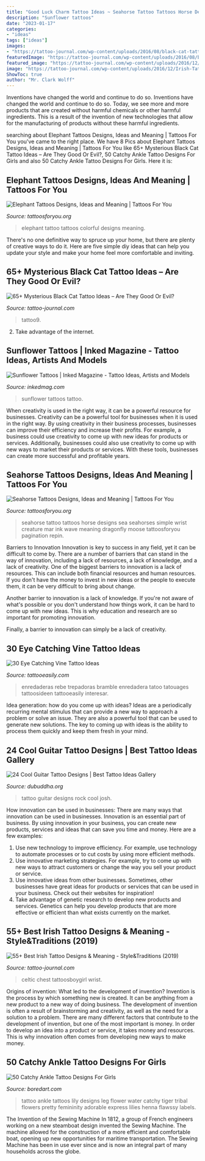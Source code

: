 ```yaml
---
title: "Good Luck Charm Tattoo Ideas ~ Seahorse Tattoo Tattoos Horse Designs Sea Seahorses Simple Wrist Creature Mar Ink Wave Meaning Dragonfly Moose Tattoosforyou Pagination Repin"
description: "Sunflower tattoos"
date: "2023-01-17"
categories:
- "ideas"
tags: ["ideas"]
images:
- "https://tattoo-journal.com/wp-content/uploads/2016/08/black-cat-tattoo9.jpg"
featuredImage: "https://tattoo-journal.com/wp-content/uploads/2016/08/black-cat-tattoo9.jpg"
featured_image: "https://tattoo-journal.com/wp-content/uploads/2016/12/Irish-Tattoo-51-765x765.jpg"
image: "https://tattoo-journal.com/wp-content/uploads/2016/12/Irish-Tattoo-51-765x765.jpg"
ShowToc: true
author: "Mr. Clark Wolff"
---
```



Inventions have changed the world and continue to do so.
Inventions have changed the world and continue to do so. Today, we see more and more products that are created without harmful chemicals or other harmful ingredients. This is a result of the invention of new technologies that allow for the manufacturing of products without these harmful ingredients.

	

		
searching about Elephant Tattoos Designs, Ideas and Meaning | Tattoos For You you've came to the right place. We have 8 Pics about Elephant Tattoos Designs, Ideas and Meaning | Tattoos For You like 65+ Mysterious Black Cat Tattoo Ideas – Are They Good Or Evil?, 50 Catchy Ankle Tattoo Designs For Girls and also 50 Catchy Ankle Tattoo Designs For Girls. Here it is:
		
    
## Elephant Tattoos Designs, Ideas And Meaning | Tattoos For You

<img loading=lazy src="http://www.tattoosforyou.org/wp-content/uploads/2013/09/Colorful-Elephant-Tattoo.jpg" onerror="this.onerror=null;this.src='https://tse3.mm.bing.net/th?id=OIP.L8mkqJMwuuzKVTq-O1jdzQHaLH&amp;pid=15.1';" alt="Elephant Tattoos Designs, Ideas and Meaning | Tattoos For You">

_Source: tattoosforyou.org_

>elephant tattoo tattoos colorful designs meaning. 

	

There's no one definitive way to spruce up your home, but there are plenty of creative ways to do it. Here are five simple diy ideas that can help you update your style and make your home feel more comfortable and inviting.

    
## 65+ Mysterious Black Cat Tattoo Ideas – Are They Good Or Evil?

<img loading=lazy src="https://tattoo-journal.com/wp-content/uploads/2016/08/black-cat-tattoo9.jpg" onerror="this.onerror=null;this.src='https://tse1.mm.bing.net/th?id=OIP.YVUH62qSTwLAwN7E0YtP0gHaHa&amp;pid=15.1';" alt="65+ Mysterious Black Cat Tattoo Ideas – Are They Good Or Evil?">

_Source: tattoo-journal.com_

>tattoo9. 

	

2. Take advantage of the internet.

    
## Sunflower Tattoos | Inked Magazine - Tattoo Ideas, Artists And Models

<img loading=lazy src="https://www.inkedmag.com/.image/t_share/MTU5MDMyNTY3MDA1MDYyOTM2/fe9d99c4197c232174844df1b84e69c2.jpg" onerror="this.onerror=null;this.src='https://tse1.mm.bing.net/th?id=OIP.kUD4OmaXf_Pv7DiUQ5d0YgHaLM&amp;pid=15.1';" alt="Sunflower Tattoos | Inked Magazine - Tattoo Ideas, Artists and Models">

_Source: inkedmag.com_

>sunflower tattoos tattoo. 

	

When creativity is used in the right way, it can be a powerful resource for businesses.
Creativity can be a powerful tool for businesses when it is used in the right way. By using creativity in their business processes, businesses can improve their efficiency and increase their profits. For example, a business could use creativity to come up with new ideas for products or services. Additionally, businesses could also use creativity to come up with new ways to market their products or services. With these tools, businesses can create more successful and profitable years.

    
## Seahorse Tattoos Designs, Ideas And Meaning | Tattoos For You

<img loading=lazy src="https://www.tattoosforyou.org/wp-content/uploads/2016/05/Tattoos-of-Seahorses.jpg" onerror="this.onerror=null;this.src='https://tse4.mm.bing.net/th?id=OIP.7rjWhJGzK0VmBJF3LnpWGQHaJ4&amp;pid=15.1';" alt="Seahorse Tattoos Designs, Ideas and Meaning | Tattoos For You">

_Source: tattoosforyou.org_

>seahorse tattoo tattoos horse designs sea seahorses simple wrist creature mar ink wave meaning dragonfly moose tattoosforyou pagination repin. 

	

Barriers to Innovation
Innovation is key to success in any field, yet it can be difficult to come by. There are a number of barriers that can stand in the way of innovation, including a lack of resources, a lack of knowledge, and a lack of creativity.
One of the biggest barriers to innovation is a lack of resources. This can include both financial resources and human resources. If you don't have the money to invest in new ideas or the people to execute them, it can be very difficult to bring about change.

Another barrier to innovation is a lack of knowledge. If you're not aware of what's possible or you don't understand how things work, it can be hard to come up with new ideas. This is why education and research are so important for promoting innovation.

Finally, a barrier to innovation can simply be a lack of creativity.

    
## 30 Eye Catching Vine Tattoo Ideas

<img loading=lazy src="http://www.tattooeasily.com/wp-content/uploads/2013/07/Vine-tattoo-10.jpg" onerror="this.onerror=null;this.src='https://tse2.mm.bing.net/th?id=OIP.ISWI_qGfpmw_xpl4xF8fpwHaJ-&amp;pid=15.1';" alt="30 Eye Catching Vine Tattoo Ideas">

_Source: tattooeasily.com_

>enredaderas rebe trepadoras bramble enredadera tatoo tatouages tattoosideen tattooeasily interesar. 

	

Idea generation: how do you come up with ideas?
Ideas are a periodically recurring mental stimulus that can provide a new way to approach a problem or solve an issue. They are also a powerful tool that can be used to generate new solutions. The key to coming up with ideas is the ability to process them quickly and keep them fresh in your mind.

    
## 24 Cool Guitar Tattoo Designs | Best Tattoo Ideas Gallery

<img loading=lazy src="http://www.dubuddha.org/wp-content/uploads/2015/09/Josh-Oshier-728x909.jpg" onerror="this.onerror=null;this.src='https://tse1.mm.bing.net/th?id=OIP.A5X0ceEQIeWRr0WxkvM0-QHaJP&amp;pid=15.1';" alt="24 Cool Guitar Tattoo Designs | Best Tattoo Ideas Gallery">

_Source: dubuddha.org_

>tattoo guitar designs rock cool josh. 

	

How innovation can be used in businesses: There are many ways that innovation can be used in businesses.
Innovation is an essential part of business. By using innovation in your business, you can create new products, services and ideas that can save you time and money. Here are a few examples: 
1. Use new technology to improve efficiency. For example, use technology to automate processes or to cut costs by using more efficient methods. 
2. Use innovative marketing strategies. For example, try to come up with new ways to attract customers or change the way you sell your product or service. 
3. Use innovative ideas from other businesses. Sometimes, other businesses have great ideas for products or services that can be used in your business. Check out their websites for inspiration! 
4. Take advantage of genetic research to develop new products and services. Genetics can help you develop products that are more effective or efficient than what exists currently on the market.

    
## 55+ Best Irish Tattoo Designs &amp; Meaning - Style&amp;Traditions (2019)

<img loading=lazy src="https://tattoo-journal.com/wp-content/uploads/2016/12/Irish-Tattoo-51-765x765.jpg" onerror="this.onerror=null;this.src='https://tse1.mm.bing.net/th?id=OIP.8x-1zYwPePcJqAoUVEDU3wHaHa&amp;pid=15.1';" alt="55+ Best Irish Tattoo Designs &amp; Meaning - Style&amp;Traditions (2019)">

_Source: tattoo-journal.com_

>celtic chest tattoosboygirl wrist. 

	

Origins of invention: What led to the development of invention?
Invention is the process by which something new is created. It can be anything from a new product to a new way of doing business. The development of invention is often a result of brainstorming and creativity, as well as the need for a solution to a problem. There are many different factors that contribute to the development of invention, but one of the most important is money. In order to develop an idea into a product or service, it takes money and resources. This is why innovation often comes from developing new ways to make money.

    
## 50 Catchy Ankle Tattoo Designs For Girls

<img loading=lazy src="https://www.boredart.com/wp-content/uploads/2013/02/Ankle-Tattoo-Designs-4.jpg" onerror="this.onerror=null;this.src='https://tse3.mm.bing.net/th?id=OIP.1DfX6hxWwbNOeQTO1pVAtgHaNq&amp;pid=15.1';" alt="50 Catchy Ankle Tattoo Designs For Girls">

_Source: boredart.com_

>tattoo ankle tattoos lily designs leg flower water catchy tiger tribal flowers pretty femininity adorable express lilies henna flawssy labels. 

	

The Invention of the Sewing Machine
In 1812, a group of French engineers working on a new steamboat design invented the Sewing Machine. The machine allowed for the construction of a more efficient and comfortable boat, opening up new opportunities for maritime transportation. The Sewing Machine has been in use ever since and is now an integral part of many households across the globe.

